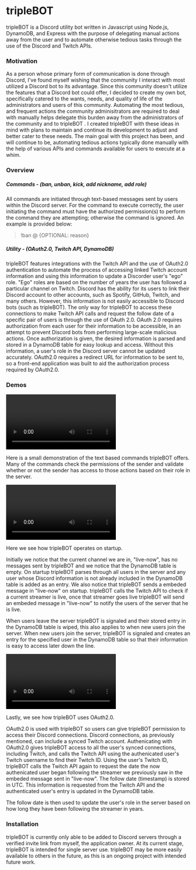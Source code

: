 # tripleBOT

tripleBOT is a Discord utility bot written in Javascript using Node.js, DynamoDB, and Express with the purpose of delegating manual actions away from the user and to automate otherwise tedious tasks through the use of the Discord and Twitch APIs. 

### Motivation

As a person whose primary form of communication is done through Discord, I've found myself wishing that the community I interact with most utilized a Discord bot to its advantage. Since this community doesn't utilize the features that a Discord bot could offer, I decided to create my own bot, specifically catered to the wants, needs, and quality of life of the administrators and users of this community. Automating the most tedious, and frequent actions the community adminisitrators are required to deal with manually helps delegate this burden away from the administrators of the community and to tripleBOT . I created tripleBOT with these ideas in mind with plans to maintain and continue its development to adjust and better cater to these needs. The main goal with this project has been, and will continue to be, automating tedious actions typically done manually with the help of various APIs and commands available for users to execute at a whim.

### Overview 

##### Commands - <em>(ban, unban, kick, add nickname, add role)</em> 

All commands are initiated through text-based messages sent by users within the Discord server. For the command to execute correctly, the user initiating the command must have the authorized permission(s) to perform the command they are attempting; otherwise the command is ignored.  An example is provided below:

> !ban @<USER> {OPTIONAL: reason}

##### Utility - <em>(OAuth2.0, Twitch API, DynamoDB)</em>

tripleBOT features integrations with the Twitch API and the use of OAuth2.0 authentication to automate the process of accessing linked Twitch account information and using this information to update a Discorder user's "ego" role. "Ego" roles are based on the number of years the user has followed a particular channel on Twitch. Discord has the ability for its users to link their Discord account to other accounts, such as Spotify, GitHub, Twitch, and many others. However, this information is not easily accessible to Discord bots (such as tripleBOT). The only way for tripleBOT to access these connections to make Twitch API calls and request the follow date of a specific pair of users is through the use of OAuth 2.0. OAuth 2.0 requires authorization from each user for their information to be accessible, in an attempt to prevent Discord bots from performing large-scale malicious actions. Once authorization is given, the desired information is parsed and stored in a DynamoDB table for easy lookup and access. Without this information, a user's role in the Discord server cannot be updated accurately. OAuth2.0 requires a redirect URL for information to be sent to, so a front-end application was built to aid the authorization process required by OAuth2.0.  

### Demos

<video src="/Users/noorabouhaiba/Desktop/Screen Recording 2020-08-30 at 7.43.53 PM.mov"></video>

Here is a small demonstration of the text based commands tripleBOT offers. Many of the commands check the permissions of the sender and validate whether or not the sender has access to those actions based on their role in the server. 

<video src="/Users/noorabouhaiba/Desktop/Screen Recording 2020-08-30 at 8.56.30 PM.mov"></video>

Here we see how tripleBOT operates on startup. 

Initially we notice that the current channel we are in, "live-now", has no messages sent by tripleBOT and we notice that the DynamoDB table is empty. On startup tripleBOT parses through all users in the server and any user whose Discord information is not already included in the DynamoDB table is added as an entry. We also notice that tripleBOT sends a embeded message in "live-now" on startup. tripleBOT calls the Twitch API to check if a current streamer is live, once that streamer goes live tripleBOT will send an embeded message in "live-now" to notify the users of the server that he is live. 

When users leave the server tripleBOT is signaled and their stored entry in the DynamoDB table is wiped, this also applies to when new users join the server. When new users join the server, tripleBOT is signaled and creates an entry for the specified user in the DynamoDB table so that their information is easy to access later down the line. 

<video src="/Users/noorabouhaiba/Desktop/Screen Recording 2020-08-30 at 9.06.47 PM.mov"></video>

Lastly, we see how tripleBOT uses OAuth2.0.

OAuth2.0 is used with tripleBOT so users can give tripleBOT permission to access their Discord connections. Discord connections, as previously mentioned, can include a synced Twitch account. Authenicating with OAuth2.0 gives tripleBOT access to all the user's synced connections, including Twitch, and calls the Twitch API using the authenicated user's Twitch username to find their Twitch ID. Using the user's Twitch ID, tripleBOT calls the Twitch API again to request the date the now authenicated user began following the streamer we previously saw in the embeded message sent in "live-now". The follow date (timestamp) is stored in UTC. This information is requested from the Twitch API and the authenticated user's entry is updated in the DynamoDB table. 

The follow date is then used to update the user's role in the server based on how long they have been following the streamer in years. 

### Installation

tripleBOT is currently only able to be added to Discord servers through a verified invite link from myself, the application owner. At its current stage, tripleBOT is intended for single server use. tripleBOT may be more easily available to others in the future, as this is an ongoing project with intended future work.



 

